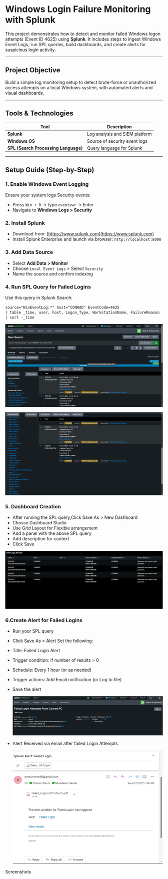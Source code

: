 # Windows Login Failure Monitoring with Splunk

This project demonstrates how to detect and monitor failed Windows logon attempts (Event ID 4625) using **Splunk**. It includes steps to ingest Windows Event Logs, run SPL queries, build dashboards, and create alerts for suspicious login activity.

---

## Project Objective

Build a simple log monitoring setup to detect brute-force or unauthorized access attempts on a local Windows system, with automated alerts and visual dashboards.

---

## Tools & Technologies

| Tool         | Description                     |
|--------------|---------------------------------|
| **Splunk**   | Log analysis and SIEM platform  |
| **Windows OS** | Source of security event logs   |
| **SPL (Search Processing Language)** | Query language for Splunk |

---

## Setup Guide (Step-by-Step)

### 1. Enable Windows Event Logging
Ensure your system logs Security events:
- Press `Win + R` → type `eventvwr` → Enter
- Navigate to **Windows Logs > Security**

### 2. Install Splunk
- Download from: [https://www.splunk.com](https://www.splunk.com)
- Install Splunk Enterprise and launch via browser: `http://localhost:8000`

### 3. Add Data Source
- Select **Add Data > Monitor**
- Choose `Local Event Logs` > Select `Security`
- Name the source and confirm indexing

### 4. Run SPL Query for Failed Logins
Use this query in Splunk Search:

```spl
source="WinEventLog:*" host="CONRAD" EventCode=4625
| table _time, user, host, Logon_Type, WorkstationName, FailureReason
| sort -_time
 ```
![Search Results](images/spl1.png)


![Search Results](images/spl2.png)

### 5. Dashboard Creation
- After running the SPL query,Click Save As > New Dashboard
- Chosse Dashboard Studio
- Use Grid Layout for Flexible arrangement
- Add a panel with the above SPL query
- Add description for context
- Click Save
  
![Dashboard View](images/Dashboard.png)
  
### 6.Create Alert for Failed Logins
- Run your SPL query
- Click Save As > Alert
Set the following:
- Title: Failed Login Alert
- Trigger condition: if number of results > 0
- Schedule: Every 1 hour (or as needed)
- Trigger actions: Add Email notification (or Log to file)
- Save the alert

  ![Alert Setup](images/alert.png)
  
- Alert Received via email after failed Login Attempts
  
  ![Alert Setup](images/alert_email.png)

Screenshots





